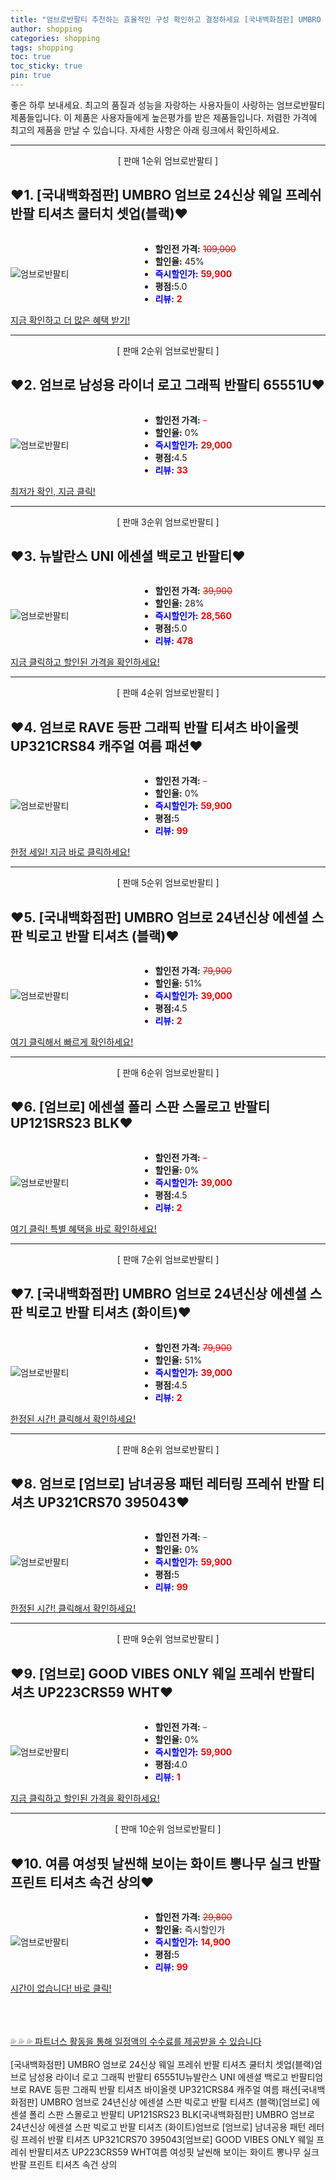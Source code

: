 ```yaml
---
title: "엄브로반팔티 추천하는 효율적인 구성 확인하고 결정하세요 [국내백화점판] UMBRO 엄브로 24신상 웨일"
author: shopping
categories: shopping
tags: shopping
toc: true
toc_sticky: true
pin: true
---
```

좋은 하루 보내세요. 최고의 품질과 성능을 자랑하는 사용자들이 사랑하는 엄브로반팔티 제품들입니다. 이 제품은 사용자들에게 높은평가를 받은 제품들입니다. 저렴한 가격에 최고의 제품을 만날 수 있습니다. 자세한 사항은 아래 링크에서 확인하세요.

---
<p class="toplist" style="margin: 0 auto; display: block; width: fit-content;">[ 판매 1순위 엄브로반팔티 ]</p>

<h2><strong>❤️1. [국내백화점판] UMBRO 엄브로 24신상 웨일 프레쉬 반팔 티셔츠 쿨터치 셋업(블랙)❤️</strong></h2>

<div style="display: flex; align-items: center;">
    <div style="flex: 0.4;">
        <img src="https://thumbnail8.coupangcdn.com/thumbnails/remote/230x230ex/image/vendor_inventory/685b/5f1a15d2358725dd86050f103dfed2e93b8491dbf354a8c93f2cd9033d03.png" alt="엄브로반팔티" style="max-width: 100%;">
    </div>
    <div style="flex: 0.6; margin-left: 10px;">
        <ul>
            <li><strong>할인전 가격:</strong> <del style="color: red;">109,000</del></li>
            <li><strong>할인율:</strong> 45%</li>
            <li><span style='color:blue'><strong>즉시할인가:</strong></span> <span style='color:red'><strong>59,900</strong></span></li>
            <li><strong>평점:</strong>5.0</li>
            <li><span style='color:blue'><strong>리뷰:</strong></span> <span style='color:red'><strong>2</strong></span></li>
        </ul>
    </div>
</div>
<div class="center">
    <a href="https://selin100587001.github.io?lptag=AF9450613&subid=githubio&pageKey=8028536105&traceid=V0-153&itemId=22441814027&vendorItemId=89486148313" class="myButton">
        지금 확인하고 더 많은 혜택 받기!
    </a>
</div>


---
<p class="toplist" style="margin: 0 auto; display: block; width: fit-content;">[ 판매 2순위 엄브로반팔티 ]</p>

<h2><strong>❤️2. 엄브로 남성용 라이너 로고 그래픽 반팔티 65551U❤️</strong></h2>

<div style="display: flex; align-items: center;">
    <div style="flex: 0.4;">
        <img src="https://thumbnail9.coupangcdn.com/thumbnails/remote/230x230ex/image/retail/images/3665589621855367-0405541b-4350-4be7-87c5-1c13490bee08.jpg" alt="엄브로반팔티" style="max-width: 100%;">
    </div>
    <div style="flex: 0.6; margin-left: 10px;">
        <ul>
            <li><strong>할인전 가격:</strong> <del style="color: red;">-</del></li>
            <li><strong>할인율:</strong> 0%</li>
            <li><span style='color:blue'><strong>즉시할인가:</strong></span> <span style='color:red'><strong>29,000</strong></span></li>
            <li><strong>평점:</strong>4.5</li>
            <li><span style='color:blue'><strong>리뷰:</strong></span> <span style='color:red'><strong>33</strong></span></li>
        </ul>
    </div>
</div>
<div class="center">
    <a href="https://selin100587001.github.io?lptag=AF9450613&subid=githubio&pageKey=6828441513&traceid=V0-153&itemId=16203379684&vendorItemId=83397937332" class="myButton">
        최저가 확인, 지금 클릭!
    </a>
</div>


---
<p class="toplist" style="margin: 0 auto; display: block; width: fit-content;">[ 판매 3순위 엄브로반팔티 ]</p>

<h2><strong>❤️3. 뉴발란스 UNI 에센셜 백로고 반팔티❤️</strong></h2>

<div style="display: flex; align-items: center;">
    <div style="flex: 0.4;">
        <img src="https://thumbnail7.coupangcdn.com/thumbnails/remote/230x230ex/image/rs_quotation_api/suwjopho/3b4bb551a50f4b98b6307267c4669995.jpg" alt="엄브로반팔티" style="max-width: 100%;">
    </div>
    <div style="flex: 0.6; margin-left: 10px;">
        <ul>
            <li><strong>할인전 가격:</strong> <del style="color: red;">39,900</del></li>
            <li><strong>할인율:</strong> 28%</li>
            <li><span style='color:blue'><strong>즉시할인가:</strong></span> <span style='color:red'><strong>28,560</strong></span></li>
            <li><strong>평점:</strong>5.0</li>
            <li><span style='color:blue'><strong>리뷰:</strong></span> <span style='color:red'><strong>478</strong></span></li>
        </ul>
    </div>
</div>
<div class="center">
    <a href="https://selin100587001.github.io?lptag=AF9450613&subid=githubio&pageKey=7186561118&traceid=V0-153&itemId=18135551327&vendorItemId=85286146980" class="myButton">
        지금 클릭하고 할인된 가격을 확인하세요!
    </a>
</div>


---
<p class="toplist" style="margin: 0 auto; display: block; width: fit-content;">[ 판매 4순위 엄브로반팔티 ]</p>

<h2><strong>❤️4. 엄브로 RAVE 등판 그래픽 반팔 티셔츠 바이올렛 UP321CRS84 캐주얼 여름 패션❤️</strong></h2>

<div style="display: flex; align-items: center;">
    <div style="flex: 0.4;">
        <img src="https://thumbnail9.coupangcdn.com/thumbnails/remote/230x230ex/image/vendor_inventory/3942/3e5cd981550f9982249faf2d4661bda20f80bdf893bec25c9b9bd47ce9bc.jpg" alt="엄브로반팔티" style="max-width: 100%;">
    </div>
    <div style="flex: 0.6; margin-left: 10px;">
        <ul>
            <li><strong>할인전 가격:</strong> <del style="color: red;">-</del></li>
            <li><strong>할인율:</strong> 0%</li>
            <li><span style='color:blue'><strong>즉시할인가:</strong></span> <span style='color:red'><strong>59,900</strong></span></li>
            <li><strong>평점:</strong>5</li>
            <li><span style='color:blue'><strong>리뷰:</strong></span> <span style='color:red'><strong>99</strong></span></li>
        </ul>
    </div>
</div>
<div class="center">
    <a href="https://selin100587001.github.io?lptag=AF9450613&subid=githubio&pageKey=8181107916&traceid=V0-153&itemId=23390140994&vendorItemId=90711382269" class="myButton">
        한정 세일! 지금 바로 클릭하세요!
    </a>
</div>


---
<p class="toplist" style="margin: 0 auto; display: block; width: fit-content;">[ 판매 5순위 엄브로반팔티 ]</p>

<h2><strong>❤️5. [국내백화점판] UMBRO 엄브로 24년신상 에센셜 스판 빅로고 반팔 티셔츠 (블랙)❤️</strong></h2>

<div style="display: flex; align-items: center;">
    <div style="flex: 0.4;">
        <img src="https://thumbnail10.coupangcdn.com/thumbnails/remote/230x230ex/image/vendor_inventory/ddde/a7b4d58cd2bc46841ebff3356e5b4134378760349d6c4b479a768c941722.png" alt="엄브로반팔티" style="max-width: 100%;">
    </div>
    <div style="flex: 0.6; margin-left: 10px;">
        <ul>
            <li><strong>할인전 가격:</strong> <del style="color: red;">79,900</del></li>
            <li><strong>할인율:</strong> 51%</li>
            <li><span style='color:blue'><strong>즉시할인가:</strong></span> <span style='color:red'><strong>39,000</strong></span></li>
            <li><strong>평점:</strong>4.5</li>
            <li><span style='color:blue'><strong>리뷰:</strong></span> <span style='color:red'><strong>2</strong></span></li>
        </ul>
    </div>
</div>
<div class="center">
    <a href="https://selin100587001.github.io?lptag=AF9450613&subid=githubio&pageKey=7847670437&traceid=V0-153&itemId=21381737076&vendorItemId=88438728792" class="myButton">
        여기 클릭해서 빠르게 확인하세요!
    </a>
</div>


---
<p class="toplist" style="margin: 0 auto; display: block; width: fit-content;">[ 판매 6순위 엄브로반팔티 ]</p>

<h2><strong>❤️6. [엄브로] 에센셜 폴리 스판 스몰로고 반팔티 UP121SRS23 BLK❤️</strong></h2>

<div style="display: flex; align-items: center;">
    <div style="flex: 0.4;">
        <img src="https://thumbnail8.coupangcdn.com/thumbnails/remote/230x230ex/image/vendor_inventory/5136/1392142feec31ab77e17cec0b6f424a7dde6bac3f46c622a8f3e78503e2f.jpg" alt="엄브로반팔티" style="max-width: 100%;">
    </div>
    <div style="flex: 0.6; margin-left: 10px;">
        <ul>
            <li><strong>할인전 가격:</strong> <del style="color: red;">-</del></li>
            <li><strong>할인율:</strong> 0%</li>
            <li><span style='color:blue'><strong>즉시할인가:</strong></span> <span style='color:red'><strong>39,000</strong></span></li>
            <li><strong>평점:</strong>4.5</li>
            <li><span style='color:blue'><strong>리뷰:</strong></span> <span style='color:red'><strong>2</strong></span></li>
        </ul>
    </div>
</div>
<div class="center">
    <a href="https://selin100587001.github.io?lptag=AF9450613&subid=githubio&pageKey=8011442592&traceid=V0-153&itemId=22351965849&vendorItemId=89397067759" class="myButton">
        여기 클릭! 특별 혜택을 바로 확인하세요!
    </a>
</div>


---
<p class="toplist" style="margin: 0 auto; display: block; width: fit-content;">[ 판매 7순위 엄브로반팔티 ]</p>

<h2><strong>❤️7. [국내백화점판] UMBRO 엄브로 24년신상 에센셜 스판 빅로고 반팔 티셔츠 (화이트)❤️</strong></h2>

<div style="display: flex; align-items: center;">
    <div style="flex: 0.4;">
        <img src="https://thumbnail8.coupangcdn.com/thumbnails/remote/230x230ex/image/vendor_inventory/52b0/438af6d7fe1cb5f09d7151f0dcae786b90e745558e8ca4c98c951abacf65.png" alt="엄브로반팔티" style="max-width: 100%;">
    </div>
    <div style="flex: 0.6; margin-left: 10px;">
        <ul>
            <li><strong>할인전 가격:</strong> <del style="color: red;">79,900</del></li>
            <li><strong>할인율:</strong> 51%</li>
            <li><span style='color:blue'><strong>즉시할인가:</strong></span> <span style='color:red'><strong>39,000</strong></span></li>
            <li><strong>평점:</strong>4.5</li>
            <li><span style='color:blue'><strong>리뷰:</strong></span> <span style='color:red'><strong>2</strong></span></li>
        </ul>
    </div>
</div>
<div class="center">
    <a href="https://selin100587001.github.io?lptag=AF9450613&subid=githubio&pageKey=7847660447&traceid=V0-153&itemId=21381694153&vendorItemId=88438686035" class="myButton">
        한정된 시간! 클릭해서 확인하세요!
    </a>
</div>


---
<p class="toplist" style="margin: 0 auto; display: block; width: fit-content;">[ 판매 8순위 엄브로반팔티 ]</p>

<h2><strong>❤️8. 엄브로 [엄브로] 남녀공용 패턴 레터링 프레쉬 반팔 티셔츠 UP321CRS70 395043❤️</strong></h2>

<div style="display: flex; align-items: center;">
    <div style="flex: 0.4;">
        <img src="https://thumbnail9.coupangcdn.com/thumbnails/remote/230x230ex/image/vendor_inventory/a7b0/398121cedc019ff74ae505515defdc943d49156e216c94b4eb3675b9a4dc.jpg" alt="엄브로반팔티" style="max-width: 100%;">
    </div>
    <div style="flex: 0.6; margin-left: 10px;">
        <ul>
            <li><strong>할인전 가격:</strong> <del style="color: red;">-</del></li>
            <li><strong>할인율:</strong> 0%</li>
            <li><span style='color:blue'><strong>즉시할인가:</strong></span> <span style='color:red'><strong>59,900</strong></span></li>
            <li><strong>평점:</strong>5</li>
            <li><span style='color:blue'><strong>리뷰:</strong></span> <span style='color:red'><strong>99</strong></span></li>
        </ul>
    </div>
</div>
<div class="center">
    <a href="https://selin100587001.github.io?lptag=AF9450613&subid=githubio&pageKey=8180685345&traceid=V0-153&itemId=23387250673&vendorItemId=90588169445" class="myButton">
        한정된 시간! 클릭해서 확인하세요!
    </a>
</div>


---
<p class="toplist" style="margin: 0 auto; display: block; width: fit-content;">[ 판매 9순위 엄브로반팔티 ]</p>

<h2><strong>❤️9. [엄브로] GOOD VIBES ONLY 웨일 프레쉬 반팔티셔츠 UP223CRS59 WHT❤️</strong></h2>

<div style="display: flex; align-items: center;">
    <div style="flex: 0.4;">
        <img src="https://thumbnail7.coupangcdn.com/thumbnails/remote/230x230ex/image/vendor_inventory/cf82/618e5db1a9b758a07b562e6a859c8079b94dce2f728c185073c1e802b568.jpg" alt="엄브로반팔티" style="max-width: 100%;">
    </div>
    <div style="flex: 0.6; margin-left: 10px;">
        <ul>
            <li><strong>할인전 가격:</strong> <del style="color: red;">-</del></li>
            <li><strong>할인율:</strong> 0%</li>
            <li><span style='color:blue'><strong>즉시할인가:</strong></span> <span style='color:red'><strong>59,900</strong></span></li>
            <li><strong>평점:</strong>4.0</li>
            <li><span style='color:blue'><strong>리뷰:</strong></span> <span style='color:red'><strong>1</strong></span></li>
        </ul>
    </div>
</div>
<div class="center">
    <a href="https://selin100587001.github.io?lptag=AF9450613&subid=githubio&pageKey=8031324884&traceid=V0-153&itemId=22454141882&vendorItemId=89607128305" class="myButton">
        지금 클릭하고 할인된 가격을 확인하세요!
    </a>
</div>


---
<p class="toplist" style="margin: 0 auto; display: block; width: fit-content;">[ 판매 10순위 엄브로반팔티 ]</p>

<h2><strong>❤️10. 여름 여성핏 날씬해 보이는 화이트 뽕나무 실크 반팔 프린트 티셔츠 속건 상의❤️</strong></h2>

<div style="display: flex; align-items: center;">
    <div style="flex: 0.4;">
        <img src="https://thumbnail9.coupangcdn.com/thumbnails/remote/230x230ex/image/vendor_inventory/ad00/5aa6a613cd19549bbe43e568cf645958db96a5580e2e555b19d75e8db4dd.jpg" alt="엄브로반팔티" style="max-width: 100%;">
    </div>
    <div style="flex: 0.6; margin-left: 10px;">
        <ul>
            <li><strong>할인전 가격:</strong> <del style="color: red;">29,800</del></li>
            <li><strong>할인율:</strong> 즉시할인가</li>
            <li><span style='color:blue'><strong>즉시할인가:</strong></span> <span style='color:red'><strong>14,900</strong></span></li>
            <li><strong>평점:</strong>5</li>
            <li><span style='color:blue'><strong>리뷰:</strong></span> <span style='color:red'><strong>99</strong></span></li>
        </ul>
    </div>
</div>
<div class="center">
    <a href="https://selin100587001.github.io?lptag=AF9450613&subid=githubio&pageKey=8242863237&traceid=V0-153&itemId=23720630192&vendorItemId=90745474038" class="myButton">
        시간이 없습니다! 바로 클릭!
    </a>
</div>

<br><br><br>[💦 💦 💦 파트너스 활동을 통해 일정액의 수수료를 제공받을 수 있습니다](https://link.coupang.com/a/bcpT2c)<br><br>[국내백화점판] UMBRO 엄브로 24신상 웨일 프레쉬 반팔 티셔츠 쿨터치 셋업(블랙)엄브로 남성용 라이너 로고 그래픽 반팔티 65551U뉴발란스 UNI 에센셜 백로고 반팔티엄브로 RAVE 등판 그래픽 반팔 티셔츠 바이올렛 UP321CRS84 캐주얼 여름 패션[국내백화점판] UMBRO 엄브로 24년신상 에센셜 스판 빅로고 반팔 티셔츠 (블랙)[엄브로] 에센셜 폴리 스판 스몰로고 반팔티 UP121SRS23 BLK[국내백화점판] UMBRO 엄브로 24년신상 에센셜 스판 빅로고 반팔 티셔츠 (화이트)엄브로 [엄브로] 남녀공용 패턴 레터링 프레쉬 반팔 티셔츠 UP321CRS70 395043[엄브로] GOOD VIBES ONLY 웨일 프레쉬 반팔티셔츠 UP223CRS59 WHT여름 여성핏 날씬해 보이는 화이트 뽕나무 실크 반팔 프린트 티셔츠 속건 상의